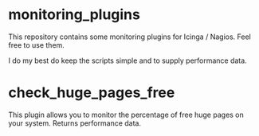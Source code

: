 # monitoring_plugins
This repository contains some monitoring plugins for Icinga / Nagios. Feel free to use them.

I do my best do keep the scripts simple and to supply performance data.

# check_huge_pages_free
This plugin allows you to monitor the percentage of free huge pages on your system. Returns performance data.
